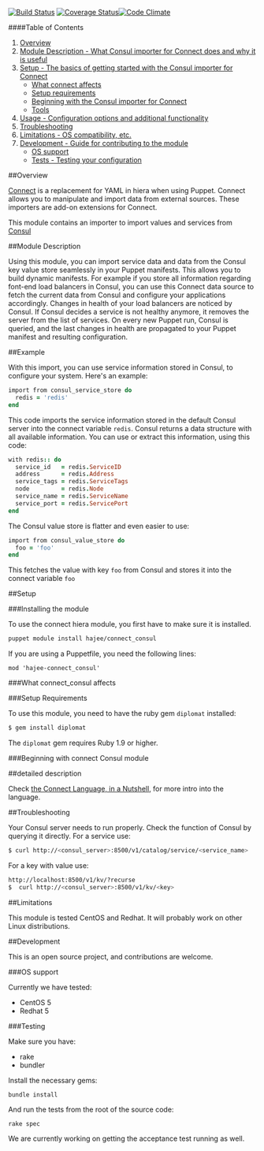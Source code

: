 [![Build Status](https://travis-ci.org/hajee/connect_consul.png?branch=master)](https://travis-ci.org/hajee/connect_consul) [![Coverage Status](https://coveralls.io/repos/hajee/connect_consul/badge.svg)](https://coveralls.io/r/hajee/connect_consul)[![Code Climate](https://codeclimate.com/github/hajee/connect_consul/badges/gpa.svg)](https://codeclimate.com/github/hajee/connect_consul)

####Table of Contents

1. [Overview](#overview)
2. [Module Description - What Consul importer for Connect does and why it is useful](#module-description)
3. [Setup - The basics of getting started with the Consul importer for Connect](#setup)
    * [What connect affects](#what-connect-affects)
    * [Setup requirements](#setup-requirements)
    * [Beginning with the Consul importer for Connect](#beginning-with-connect)
    * [Tools](#tools)
4. [Usage - Configuration options and additional functionality](#usage)
5. [Troubleshooting](#troubleshooting)
6. [Limitations - OS compatibility, etc.](#limitations)
7. [Development - Guide for contributing to the module](#development)
    * [OS support](#os-support)
    * [Tests - Testing your configuration](#testing)

##Overview

[Connect](https://github.com/hajee/connect) is a replacement for YAML in hiera when using Puppet. Connect allows you to manipulate and import data from external sources. These importers are add-on extensions for Connect.

This module contains an importer to import values and services from [Consul](https://www.consul.io/)

##Module Description

Using this module, you can import service data and data from the Consul key value store seamlessly in your Puppet manifests. This allows you to build dynamic manifests. For example if you store all information regarding font-end load balancers in Consul, you can use this Connect data source to fetch the current data from Consul and configure your applications accordingly. Changes in health of your load balancers are noticed by Consul. If Consul decides a service is not healthy anymore, it removes the server from the list of services. On every new Puppet run, Consul is queried, and the last changes in health are propagated to your Puppet manifest and resulting configuration.

##Example

With this import, you can use service information stored in Consul, to configure your system. Here's an example:

```ruby
import from consul_service_store do
  redis = 'redis'
end
```

This code imports the service information stored in the default Consul server into the connect variable `redis`. Consul returns a data structure with all available information. You can use or extract this information, using this code:

```ruby
with redis:: do
  service_id   = redis.ServiceID
  address      = redis.Address
  service_tags = redis.ServiceTags
  node         = redis.Node
  service_name = redis.ServiceName
  service_port = redis.ServicePort
end
```

The Consul value store is flatter and even easier to use:

```ruby
import from consul_value_store do
  foo = 'foo'
end
```

This fetches the value with key `foo` from Consul and stores it into the connect variable `foo`


##Setup

###Installing the module

To use the connect hiera module, you first have to make sure it is installed.

```sh
puppet module install hajee/connect_consul
```

If you are using a Puppetfile, you need the following lines:

```
mod 'hajee-connect_consul'
```

###What connect_consul affects


###Setup Requirements

To use this module, you need to have the ruby gem `diplomat` installed:

```sh
$ gem install diplomat
```

The `diplomat`  gem requires Ruby 1.9 or higher. 

###Beginning with connect Consul module


##detailed description

Check [the Connect Language, in a Nutshell](https://github.com/hajee/connect/blob/master/doc/nutshell.md), for more intro into the language.

##Troubleshooting

Your Consul server needs to run properly. Check the function of Consul by querying it directly. For a service use:

```sh
$ curl http://<consul_server>:8500/v1/catalog/service/<service_name>
```

For a key with value use:

```sh
http://localhost:8500/v1/kv/?recurse
$  curl http://<consul_server>:8500/v1/kv/<key>
```


##Limitations

This module is tested CentOS and Redhat. It will probably work on other Linux distributions. 

##Development

This is an open source project, and contributions are welcome.

###OS support

Currently we have tested:

* CentOS 5
* Redhat 5

###Testing

Make sure you have:

* rake
* bundler

Install the necessary gems:

    bundle install

And run the tests from the root of the source code:

    rake spec

We are currently working on getting the acceptance test running as well.
